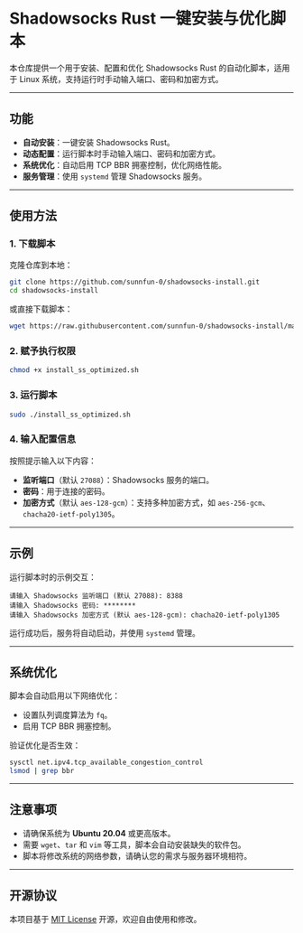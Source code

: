 
# Shadowsocks Rust 一键安装与优化脚本

本仓库提供一个用于安装、配置和优化 Shadowsocks Rust 的自动化脚本，适用于 Linux 系统，支持运行时手动输入端口、密码和加密方式。

---

## 功能

- **自动安装**：一键安装 Shadowsocks Rust。
- **动态配置**：运行脚本时手动输入端口、密码和加密方式。
- **系统优化**：自动启用 TCP BBR 拥塞控制，优化网络性能。
- **服务管理**：使用 `systemd` 管理 Shadowsocks 服务。

---

## 使用方法

### 1. 下载脚本
克隆仓库到本地：
```bash
git clone https://github.com/sunnfun-0/shadowsocks-install.git
cd shadowsocks-install
```

或直接下载脚本：
```bash
wget https://raw.githubusercontent.com/sunnfun-0/shadowsocks-install/main/install_ss_optimized.sh
```

### 2. 赋予执行权限
```bash
chmod +x install_ss_optimized.sh
```

### 3. 运行脚本
```bash
sudo ./install_ss_optimized.sh
```

### 4. 输入配置信息
按照提示输入以下内容：
- **监听端口**（默认 `27088`）：Shadowsocks 服务的端口。
- **密码**：用于连接的密码。
- **加密方式**（默认 `aes-128-gcm`）：支持多种加密方式，如 `aes-256-gcm`、`chacha20-ietf-poly1305`。

---

## 示例

运行脚本时的示例交互：
```
请输入 Shadowsocks 监听端口 (默认 27088): 8388
请输入 Shadowsocks 密码: ********
请输入 Shadowsocks 加密方式 (默认 aes-128-gcm): chacha20-ietf-poly1305
```

运行成功后，服务将自动启动，并使用 `systemd` 管理。

---

## 系统优化

脚本会自动启用以下网络优化：
- 设置队列调度算法为 `fq`。
- 启用 TCP BBR 拥塞控制。

验证优化是否生效：
```bash
sysctl net.ipv4.tcp_available_congestion_control
lsmod | grep bbr
```

---

## 注意事项

- 请确保系统为 **Ubuntu 20.04** 或更高版本。
- 需要 `wget`、`tar` 和 `vim` 等工具，脚本会自动安装缺失的软件包。
- 脚本将修改系统的网络参数，请确认您的需求与服务器环境相符。

---

## 开源协议

本项目基于 [MIT License](LICENSE) 开源，欢迎自由使用和修改。

